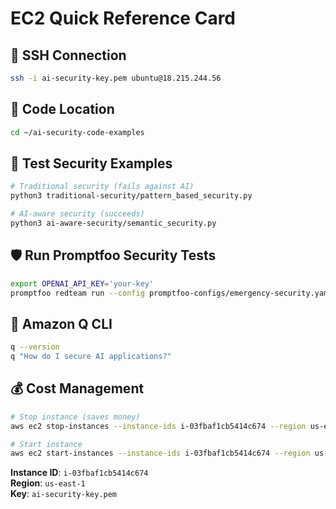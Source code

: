 # EC2 Quick Reference Card

## 🔐 SSH Connection
```bash
ssh -i ai-security-key.pem ubuntu@18.215.244.56
```

## 📁 Code Location
```bash
cd ~/ai-security-code-examples
```

## 🧪 Test Security Examples
```bash
# Traditional security (fails against AI)
python3 traditional-security/pattern_based_security.py

# AI-aware security (succeeds)
python3 ai-aware-security/semantic_security.py
```

## 🛡️ Run Promptfoo Security Tests
```bash
export OPENAI_API_KEY='your-key'
promptfoo redteam run --config promptfoo-configs/emergency-security.yaml
```

## 🤖 Amazon Q CLI
```bash
q --version
q "How do I secure AI applications?"
```

## 💰 Cost Management
```bash
# Stop instance (saves money)
aws ec2 stop-instances --instance-ids i-03fbaf1cb5414c674 --region us-east-1

# Start instance
aws ec2 start-instances --instance-ids i-03fbaf1cb5414c674 --region us-east-1
```

**Instance ID**: `i-03fbaf1cb5414c674`  
**Region**: `us-east-1`  
**Key**: `ai-security-key.pem`
